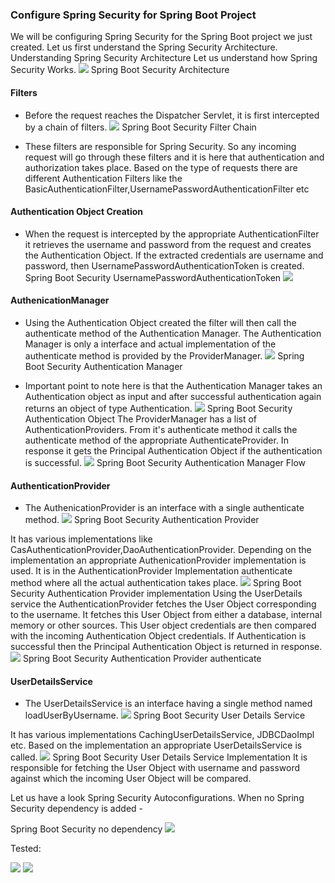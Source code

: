 ### Configure Spring Security for Spring Boot Project
We will be configuring Spring Security for the Spring Boot project we just created. Let us first understand the Spring Security Architecture.
Understanding Spring Security Architecture
Let us understand how Spring Security Works.
![](supporting-docs/series-2-2-min.jpg)
Spring Boot Security Architecture
#### Filters 
- Before the request reaches the Dispatcher Servlet, it is first intercepted by a chain of filters.
![](supporting-docs/series-2-3-min.jpeg)
Spring Boot Security Filter Chain

- These filters are responsible for Spring Security. So any incoming request will go through these filters and it is here that authentication and authorization takes place. Based on the type of requests there are different Authentication Filters like the BasicAuthenticationFilter,UsernamePasswordAuthenticationFilter etc
#### Authentication Object Creation 
- When the request is intercepted by the appropriate AuthenticationFilter it retrieves the username and password from the request and creates the Authentication Object. If the extracted credentials are username and password, then UsernamePasswordAuthenticationToken is created.
Spring Boot Security UsernamePasswordAuthenticationToken
![](supporting-docs/series-2-14-min.jpeg)
#### AuthenicationManager 
- Using the Authentication Object created the filter will then call the authenticate method of the Authentication Manager. The Authentication Manager is only a interface and actual implementation of the authenticate method is provided by the ProviderManager.
![](supporting-docs/series-2-9-min.jpeg)
Spring Boot Security Authentication Manager

- Important point to note here is that the Authentication Manager takes an Authentication object as input and after successful authentication again returns an object of type Authentication.
![](supporting-docs/series-3-2-min.jpeg)
Spring Boot Security Authentication Object
The ProviderManager has a list of AuthenticationProviders. From it's authenticate method it calls the authenticate method of the appropriate AuthenticateProvider. In response it gets the Principal Authentication Object if the authentication is successful.
![](supporting-docs/series-2-13-min.jpeg)
Spring Boot Security Authentication Manager Flow
#### AuthenticationProvider 
- The AuthenicationProvider is an interface with a single authenticate method.
![](supporting-docs/series-2-10-min.jpeg)
Spring Boot Security Authentication Provider

It has various implementations like CasAuthenticationProvider,DaoAuthenticationProvider. Depending on the implementation an appropriate AuthenicationProvider implementation is used. It is in the AuthenticationProvider Implementation authenticate method where all the actual authentication takes place.
![](supporting-docs/series-2-15-min.jpeg)
Spring Boot Security Authentication Provider implementation
Using the UserDetails service the AuthenticationProvider fetches the User Object corresponding to the username. It fetches this User Object from either a database, internal memory or other sources. This User object credentials are then compared with the incoming Authentication Object credentials. If Authentication is successful then the Principal Authentication Object is returned in response.
![](supporting-docs/series-2-11-min.jpeg)
Spring Boot Security Authentication Provider authenticate
#### UserDetailsService 
- The UserDetailsService is an interface having a single method named loadUserByUsername.
![](supporting-docs/series-2-12-min.jpeg)
Spring Boot Security User Details Service

It has various implementations CachingUserDetailsService, JDBCDaoImpl etc. Based on the implementation an appropriate UserDetailsService is called.
![](supporting-docs/series-2-16-min.jpeg)
Spring Boot Security User Details Service Implementation
It is responsible for fetching the User Object with username and password against which the incoming User Object will be compared.

Let us have a look Spring Security Autoconfigurations.
When no Spring Security dependency is added -

Spring Boot Security no dependency
![](supporting-docs/series-2-17-min.jpeg)


Tested:

![](supporting-docs/series-2-6-min.jpeg)
![](supporting-docs/series-2-7-min.jpeg)
